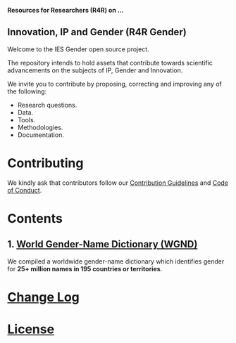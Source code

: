 **Resources for Researchers (R4R) on ...**
## Innovation, IP and Gender  (R4R Gender)

Welcome to the IES Gender open source project.

The repository intends to hold assets that contribute towards scientific advancements on the subjects of IP, Gender and Innovation.

We invite you to contribute by proposing, correcting and improving any of the following:

- Research questions.
- Data.
- Tools.
- Methodologies.
- Documentation.

# Contributing

We kindly ask that contributors follow our [Contribution Guidelines](CONTRIBUTING.md) and [Code of Conduct](CODE_OF_CONDUCT.md).

# Contents

## 1. [World Gender-Name Dictionary (WGND)](wgnd/README.md)

We compiled a worldwide gender-name dictionary which identifies gender for **25+ million names in 195 countries or territories**.  

# [Change Log](CHANGELOG.md)

# [License](LICENSE.md)

<div id="zoterotable"></div>
<script>
                fetch('https://api.zotero.org/groups/2551265/collections/6HBJVXIA/items?v=3&key=z8bcfbp0CfSjzBrnafyQjv3R&tag=Theme%3A+Gender&format=json')
                    .then(function (response) {
                        return response.json();
                    })
                    .then(function (data) {
                        appendData(data);
                    })
                    .catch(function (err) {
                        console.log('error: ' + err);
                    });

                function appendData(data) {

                    var mainContainer = document.getElementById("zoterotable");

                    var table = document.createElement("table");
                    table.setAttribute('class','table table-bordered table-striped');

                    var tablehead = document.createElement('thead');

                    tablehead.innerHTML = '<tr><th>Title</th><th>Author</th><th>Year</th></tr>';

                    table.appendChild(tablehead);

                    var tablebody = document.createElement("tbody");


                    for (var i = 0; i < data.length; i++) {
                        var row = document.createElement("tr");
                        row.innerHTML = '<td><a href="' + data[i].data.url + '" target="_blank">' + data[i].data.title + '</a></td><td>' + data[i].meta.creatorSummary + '</td><td>' + data[i].meta.parsedDate.substring(0, 4) + '</td>';
                        tablebody.appendChild(row);
                    }
                    table.appendChild(tablebody);

                    zoterotable.appendChild(table);

                }
            </script>
